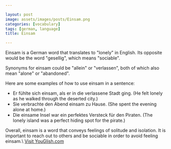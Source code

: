 ```yaml
---

layout: post
image: assets/images/posts/Einsam.png
categories: [vocabulary]
tags: [german, language]
title: Einsam

---
```


Einsam is a German word that translates to "lonely" in English. Its opposite would be the word "gesellig", which means "sociable". 

Synonyms for einsam could be "allein" or "verlassen", both of which also mean "alone" or "abandoned". 

Here are some examples of how to use einsam in a sentence: 

- Er fühlte sich einsam, als er in die verlassene Stadt ging. (He felt lonely as he walked through the deserted city.)
- Sie verbrachte den Abend einsam zu Hause. (She spent the evening alone at home.)
- Die einsame Insel war ein perfektes Versteck für den Piraten. (The lonely island was a perfect hiding spot for the pirate.) 

Overall, einsam is a word that conveys feelings of solitude and isolation. It is important to reach out to others and be sociable in order to avoid feeling einsam.\ <a id="yg-widget-0" class="youglish-widget" data-query="Einsam" data-lang="german" data-components="8412" data-auto-start="0" data-bkg-color="theme_light" data-title="How%20to%20pronounce%20Einsam%20in%20German"  rel="nofollow" href="https://youglish.com">Visit YouGlish.com</a><script async src="https://youglish.com/public/emb/widget.js" charset="utf-8"></script>
